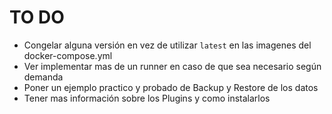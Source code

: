 # TO DO
- Congelar alguna versión en vez de utilizar `latest` en las imagenes del docker-compose.yml
- Ver implementar mas de un runner en caso de que sea necesario según demanda
- Poner un ejemplo practico y probado de Backup y Restore de los datos
- Tener mas información sobre los Plugins y como instalarlos